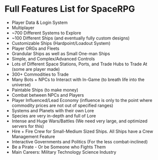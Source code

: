 # Full Features List for SpaceRPG
- Player Data & Login System
- Multiplayer
- ~700 Different Systems to Explore
- ~100 Different Ships (and eventually fully custom designs)
- Customizable Ships (Hardpoint/Loadout System)
- Player ORGs and Fleets
- Grandular Ships as well as Small One-man Ships
- Simple, and Complex/Advanced Controls
- Lots of Different Space Stations, Ports, and Trade Hubs to Trade At (some are player made)
- 300+ Commodities to Trade
- Many Bots + NPCs to Interact with In-Game (to breath life into the universe)
- Paintable Ships (to make money)
- Combat between NPCs and Players
- Player Influenced/Lead Economy (influence is only to the point where commodity prices are not out of specified ranges)
- Systems and Planets with their own Lore
- Species are very in-depth and full of Lore
- Intense and Huge Wars/Battles (We need very large, and optimized servers for this)
- Hire + Fire Crew for Small-Medium Sized Ships. All Ships have a Crew Management Feature
- Interactive Governments and Politics (For the less combat-inclined)
- Be a Pirate - Or be Someone who Fights Them
- Main Careers:
  Military
  Technology
  Science
  Industry
